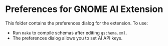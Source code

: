 # Preferences for GNOME AI Extension

This folder contains the preferences dialog for the extension. To use:

- Run `make` to compile schemas after editing `gschema.xml`.
- The preferences dialog allows you to set AI API keys.
